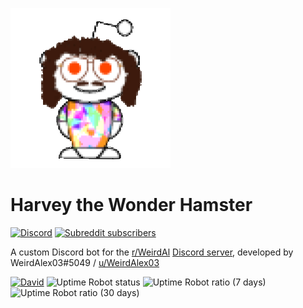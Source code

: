 ![ProfilePicture.png](ProfilePicture.png)
# Harvey the Wonder Hamster

[![Discord](https://img.shields.io/discord/746905229517389876?color=7289da&label=Discord%20Server&logo=discord&logoColor=fff)](https://discord.gg/4wKTfG2)
[![Subreddit subscribers](https://img.shields.io/reddit/subreddit-subscribers/WeirdAl?color=ff5700&label=Follow%20r%2FWeirdAl&logo=reddit&logoColor=fff)](https://www.reddit.com/r/weirdal/)

A custom Discord bot for the [r/WeirdAl](https://www.reddit.com/r/weirdal/) [Discord server](https://discord.gg/4wKTfG2), developed by WeirdAlex03#5049 / [u/WeirdAlex03](https://www.reddit.com/u/WeirdAlex03/)

[![David](https://img.shields.io/david/weirdalex03/harvey-the-wonder-hamster)](https://david-dm.org/weirdalex03/harvey-the-wonder-hamster)
![Uptime Robot status](https://img.shields.io/uptimerobot/status/m786769400-b57ffa9678c01280692709ab)
![Uptime Robot ratio (7 days)](https://img.shields.io/uptimerobot/ratio/7/m786769400-b57ffa9678c01280692709ab?label=uptime%20%28week%29)
![Uptime Robot ratio (30 days)](https://img.shields.io/uptimerobot/ratio/m786769400-b57ffa9678c01280692709ab?label=uptime%20%28month%29)

